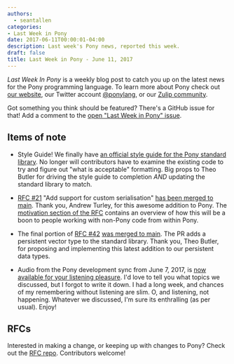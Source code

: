 ```yaml
---
authors:
  - seantallen
categories:
- Last Week in Pony
date: 2017-06-11T00:00:01-04:00
description: Last week's Pony news, reported this week.
draft: false
title: Last Week in Pony - June 11, 2017
---
```


_Last Week In Pony_ is a weekly blog post to catch you up on the latest news for the Pony programming language. To learn more about Pony check out [our website](https://ponylang.io), our Twitter account [@ponylang](https://twitter.com/ponylang), or our [Zulip community](https://ponylang.zulipchat.com).

Got something you think should be featured? There's a GitHub issue for that! Add a comment to the [open "Last Week in Pony" issue](https://github.com/ponylang/ponylang.github.io/issues?q=is%3Aissue+is%3Aopen+label%3Alast-week-in-pony).
<!-- more -->

## Items of note

- Style Guide! We finally have [an official style guide for the Pony standard library](https://github.com/ponylang/ponyc/blob/main/STYLE_GUIDE.md). No longer will contributors have to examine the existing code to try and figure out "what is acceptable" formatting. Big props to Theo Butler for driving the style guide to completion *AND* updating the standard library to match.

- [RFC #21](https://github.com/ponylang/rfcs/blob/main/text/0021-custom-serialization.md) "Add support for custom serialisation" [has been merged to main](https://github.com/ponylang/ponyc/pull/1839). Thank you, Andrew Turley, for this awesome addition to Pony. The [motivation section of the RFC](https://github.com/ponylang/rfcs/blob/main/text/0021-custom-serialization.md#motivation) contains an overview of how this will be a boon to people working with non-Pony code from within Pony.

- The final portion of [RFC #42](https://github.com/ponylang/rfcs/blob/main/text/0042-more-persistent-collections.md) [was merged to main](https://github.com/ponylang/ponyc/pull/1949). The PR adds a persistent vector type to the standard library. Thank you, Theo Butler, for proposing and implementing this latest addition to our persistent data types.

- Audio from the Pony development sync from June 7, 2017, is [now available for your listening pleasure](https://sync-recordings.ponylang.io/r/2017_06_07.m4a). I'd love to tell you what topics we discussed, but I forgot to write it down. I had a long week, and chances of my remembering without listening are slim. O, and listening, not happening. Whatever we discussed, I'm sure its enthralling (as per usual). Enjoy!

## RFCs

Interested in making a change, or keeping up with changes to Pony? Check out the [RFC repo](https://github.com/ponylang/rfcs). Contributors welcome!
